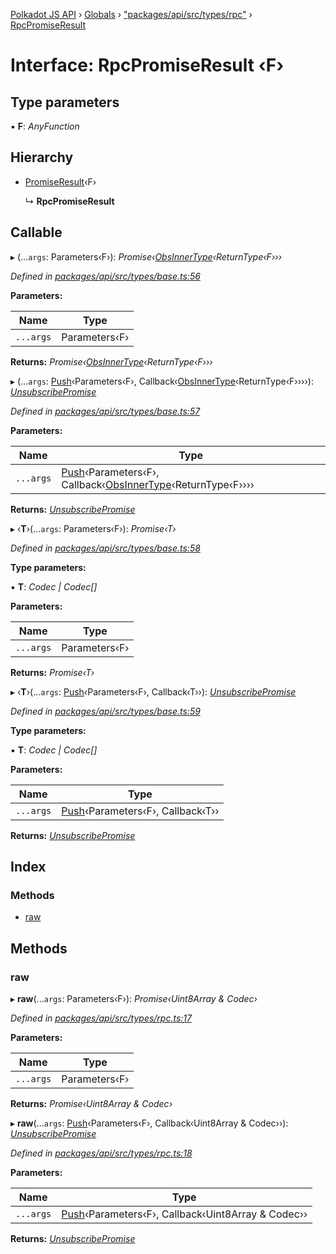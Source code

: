 [Polkadot JS API](../README.md) › [Globals](../globals.md) › ["packages/api/src/types/rpc"](../modules/_packages_api_src_types_rpc_.md) › [RpcPromiseResult](_packages_api_src_types_rpc_.rpcpromiseresult.md)

# Interface: RpcPromiseResult ‹**F**›

## Type parameters

▪ **F**: *AnyFunction*

## Hierarchy

* [PromiseResult](_packages_api_src_types_base_.promiseresult.md)‹F›

  ↳ **RpcPromiseResult**

## Callable

▸ (...`args`: Parameters‹F›): *Promise‹[ObsInnerType](../modules/_packages_api_src_types_base_.md#obsinnertype)‹ReturnType‹F›››*

*Defined in [packages/api/src/types/base.ts:56](https://github.com/polkadot-js/api/blob/6faea13a2/packages/api/src/types/base.ts#L56)*

**Parameters:**

Name | Type |
------ | ------ |
`...args` | Parameters‹F› |

**Returns:** *Promise‹[ObsInnerType](../modules/_packages_api_src_types_base_.md#obsinnertype)‹ReturnType‹F›››*

▸ (...`args`: [Push](../modules/_packages_api_src_types_base_.md#push)‹Parameters‹F›, Callback‹[ObsInnerType](../modules/_packages_api_src_types_base_.md#obsinnertype)‹ReturnType‹F››››): *[UnsubscribePromise](../modules/_packages_api_src_types_base_.md#unsubscribepromise)*

*Defined in [packages/api/src/types/base.ts:57](https://github.com/polkadot-js/api/blob/6faea13a2/packages/api/src/types/base.ts#L57)*

**Parameters:**

Name | Type |
------ | ------ |
`...args` | [Push](../modules/_packages_api_src_types_base_.md#push)‹Parameters‹F›, Callback‹[ObsInnerType](../modules/_packages_api_src_types_base_.md#obsinnertype)‹ReturnType‹F›››› |

**Returns:** *[UnsubscribePromise](../modules/_packages_api_src_types_base_.md#unsubscribepromise)*

▸ ‹**T**›(...`args`: Parameters‹F›): *Promise‹T›*

*Defined in [packages/api/src/types/base.ts:58](https://github.com/polkadot-js/api/blob/6faea13a2/packages/api/src/types/base.ts#L58)*

**Type parameters:**

▪ **T**: *Codec | Codec[]*

**Parameters:**

Name | Type |
------ | ------ |
`...args` | Parameters‹F› |

**Returns:** *Promise‹T›*

▸ ‹**T**›(...`args`: [Push](../modules/_packages_api_src_types_base_.md#push)‹Parameters‹F›, Callback‹T››): *[UnsubscribePromise](../modules/_packages_api_src_types_base_.md#unsubscribepromise)*

*Defined in [packages/api/src/types/base.ts:59](https://github.com/polkadot-js/api/blob/6faea13a2/packages/api/src/types/base.ts#L59)*

**Type parameters:**

▪ **T**: *Codec | Codec[]*

**Parameters:**

Name | Type |
------ | ------ |
`...args` | [Push](../modules/_packages_api_src_types_base_.md#push)‹Parameters‹F›, Callback‹T›› |

**Returns:** *[UnsubscribePromise](../modules/_packages_api_src_types_base_.md#unsubscribepromise)*

## Index

### Methods

* [raw](_packages_api_src_types_rpc_.rpcpromiseresult.md#raw)

## Methods

###  raw

▸ **raw**(...`args`: Parameters‹F›): *Promise‹Uint8Array & Codec›*

*Defined in [packages/api/src/types/rpc.ts:17](https://github.com/polkadot-js/api/blob/6faea13a2/packages/api/src/types/rpc.ts#L17)*

**Parameters:**

Name | Type |
------ | ------ |
`...args` | Parameters‹F› |

**Returns:** *Promise‹Uint8Array & Codec›*

▸ **raw**(...`args`: [Push](../modules/_packages_api_src_types_base_.md#push)‹Parameters‹F›, Callback‹Uint8Array & Codec››): *[UnsubscribePromise](../modules/_packages_api_src_types_base_.md#unsubscribepromise)*

*Defined in [packages/api/src/types/rpc.ts:18](https://github.com/polkadot-js/api/blob/6faea13a2/packages/api/src/types/rpc.ts#L18)*

**Parameters:**

Name | Type |
------ | ------ |
`...args` | [Push](../modules/_packages_api_src_types_base_.md#push)‹Parameters‹F›, Callback‹Uint8Array & Codec›› |

**Returns:** *[UnsubscribePromise](../modules/_packages_api_src_types_base_.md#unsubscribepromise)*
